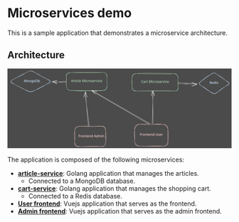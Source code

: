 
# Microservices demo

This is a sample application that demonstrates a microservice architecture.

## Architecture

![Architecture diagram](./microservice-demo.svg)

The application is composed of the following microservices:
- **[article-service](./article-service)**: Golang application that manages the articles.
  - Connected to a MongoDB database.
- **[cart-service](./cart-service)**: Golang application that manages the shopping cart.
  - Connected to a Redis database.
- **[User frontend](./front-user)**: Vuejs application that serves as the frontend.
- **[Admin frontend](./front-admin)**: Vuejs application that serves as the admin frontend.
